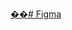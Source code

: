 [��#   F i g m a ](https://www.figma.com/design/AOATjRcA7aQMJ2ZuU1kSjp/Многостраничный-сайт---Тахографы?node-id=0-1&p=f&t=4RfqSYYci3IkwIRz-0)

 
 
